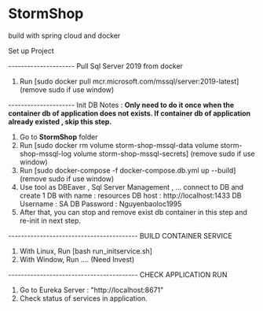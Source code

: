 # StormShop
build with spring cloud and docker

Set up Project

--------------------- Pull Sql Server 2019 from docker
1. Run [sudo docker pull mcr.microsoft.com/mssql/server:2019-latest] (remove sudo if use window)

--------------------- Init DB
Notes : **Only need to do it once when the container db of application does not exists. If container db of application already existed , skip this step.**
1. Go to **StormShop** folder
2. Run [sudo docker rm volume storm-shop-mssql-data volume storm-shop-mssql-log volume storm-shop-mssql-secrets] (remove sudo if use window)
3. Run [sudo docker-compose -f docker-compose.db.yml up --build] (remove sudo if use window)
4. Use tool as DBEaver , Sql Server Management , ... connect to DB and create 1 DB with name : resources
   DB host : http://localhost:1433
   DB Username : SA
   DB Password : Nguyenbaoloc1995
5. After that, you can stop and remove exist db container in this step and re-init in next step.


----------------------------------------- BUILD CONTAINER SERVICE
1. With Linux, Run [bash run_initservice.sh]
2. With Window, Run .... (Need Invest)

   
----------------------------------------- CHECK APPLICATION RUN
1. Go to Eureka Server : "http://localhost:8671"
2. Check status of services in application.
